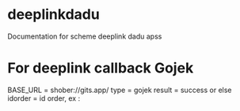 # deeplinkdadu
Documentation for scheme deeplink dadu apss

# For deeplink callback Gojek
BASE_URL = shober://gits.app/
type = gojek
result = success or else
idorder = id order, ex : 

<a href="shober://gits.app/type=gojek?"></a>

